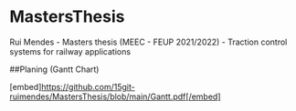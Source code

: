 # MastersThesis
Rui Mendes - Masters thesis (MEEC - FEUP 2021/2022)  - Traction control systems for railway applications

##Planing (Gantt Chart)

[embed]https://github.com/15git-ruimendes/MastersThesis/blob/main/Gantt.pdf[/embed]
